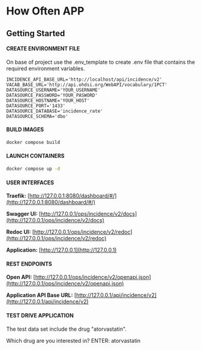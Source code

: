 # How Often APP

## Getting Started

#### CREATE ENVIRONMENT FILE
On base of project use the .env_template to create .env file that contains the required environment variables.
```
INCIDENCE_API_BASE_URL='http://localhost/api/incidence/v2'
VACAB_BASE_URL='http://api.ohdsi.org/WebAPI/vocabulary/1PCT'
DATASOURCE_USERNAME='YOUR_USERNAME'
DATASOURCE_PASSWORD='YOUR_PASWORD'
DATASOURCE_HOSTNAME='YOUR_HOST'
DATASOURCE_PORT='1433'
DATASOURCE_DATABASE='incidence_rate'
DATASOURCE_SCHEMA='dbo'
```


#### BUILD IMAGES
```sh
docker compose build
```
#### LAUNCH CONTAINERS
```sh 
docker compose up -d
```

#### USER INTERFACES

**Traefik:**  [http://127.0.0.1:8080/dashboard/#/](http://127.0.0.1:8080/dashboard/#/)

**Swagger UI:** [http://127.0.0.1/ops/incidence/v2/docs](http://127.0.0.1/ops/incidence/v2/docs)

**Redoc UI:** [http://127.0.0.1/ops/incidence/v2/redoc](http://127.0.0.1/ops/incidence/v2/redoc)

**Application:** [http://127.0.0.1](http://127.0.0.1)

#### REST ENDPOINTS

**Open API:** [http://127.0.0.1/ops/incidence/v2/openapi.json](http://127.0.0.1/ops/incidence/v2/openapi.json)

**Application API Base URL:** [http://127.0.0.1/api/incidence/v2](http://127.0.0.1/api/incidence/v2)

#### TEST DRIVE APPLICATION
The test data set include the drug "atorvastatin".

Which drug are you interested in?
ENTER: atorvastatin

